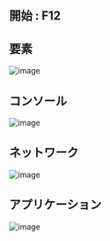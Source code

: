 ## 開始 : F12

## 要素
![image](https://user-images.githubusercontent.com/1501327/145752396-2e5180e9-4e68-4c6c-a028-929a643966ef.png)

## コンソール
![image](https://user-images.githubusercontent.com/1501327/145752639-f28a5a5b-945b-4ac9-be64-6e49e99fca00.png)

## ネットワーク
![image](https://user-images.githubusercontent.com/1501327/145753255-9c99cf0f-7eae-4161-92c5-cb929250aca7.png)

## アプリケーション
![image](https://user-images.githubusercontent.com/1501327/145753367-c3900903-8cc2-46f7-961d-e491bd885fd2.png)
